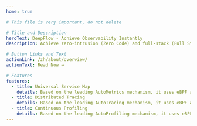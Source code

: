 ```yaml
---
home: true

# This file is very important, do not delete

# Title and Description
heroText: DeepFlow - Achieve Observability Instantly
description: Achieve zero-intrusion (Zero Code) and full-stack (Full Stack) observability instantly using eBPF and Wasm technologies, enabling continuous innovation for cloud-native and AI applications.

# Button Links and Text
actionLink: /zh/about/overview/
actionText: Read Now →

# Features
features:
  - title: Universal Service Map
    details: Based on the leading AutoMetrics mechanism, it uses eBPF and Wasm technologies to draw a zero-intrusion universal map of the production environment, leaving no service behind.
  - title: Distributed Tracing
    details: Based on the leading AutoTracing mechanism, it uses eBPF and Wasm technologies to achieve zero-intrusion distributed tracing, leaving no tracing blind spots.
  - title: Continuous Profiling
    details: Based on the leading AutoProfiling mechanism, it uses eBPF technology to collect zero-intrusion performance profiling data of production environment processes with less than 1% overhead.
---
```

